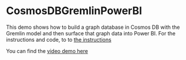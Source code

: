 # CosmosDBGremlinPowerBI
This demo shows how to build a graph database in Cosmos DB with the Gremlin model and then surface that graph data into Power BI. For the instructions and code, to to [the instructions](CosmosDBGremlinPowerBI.md)

You can find the [video demo here](https://youtu.be/kP9_8mbDXYA)
